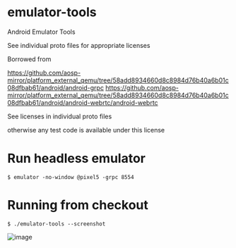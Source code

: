 # emulator-tools
Android Emulator Tools

See individual proto files for appropriate licenses

Borrowed from 

https://github.com/aosp-mirror/platform_external_qemu/tree/58add8934660d8c8984d76b40a6b01c08dfbab61/android/android-grpc
https://github.com/aosp-mirror/platform_external_qemu/tree/58add8934660d8c8984d76b40a6b01c08dfbab61/android/android-webrtc/android-webrtc

See licenses in individual proto files

otherwise any test code is available under this license

# Run headless emulator

```
$ emulator -no-window @pixel5 -grpc 8554
```

# Running from checkout

```
$ ./emulator-tools --screenshot
```

![image](https://user-images.githubusercontent.com/231923/79718336-b84d3780-82d3-11ea-9f40-4f48b0ccc8bf.png)

